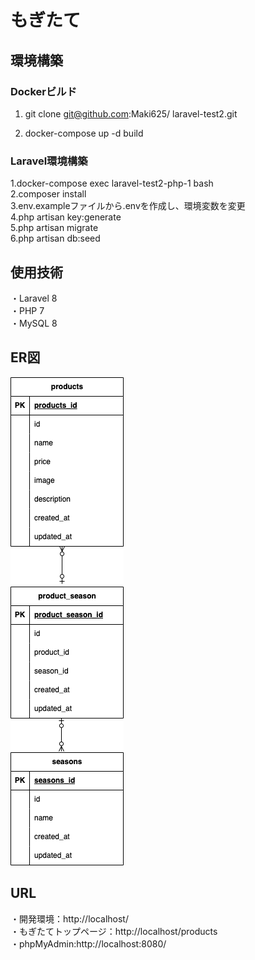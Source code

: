 # もぎたて

## 環境構築

### Dockerビルド  
1. git clone git@github.com:Maki625/ laravel-test2.git  


2. docker-compose up -d build  

### Laravel環境構築  
1.docker-compose exec laravel-test2-php-1 bash  
2.composer install  
3.env.exampleファイルから.envを作成し、環境変数を変更  
4.php artisan key:generate  
5.php artisan migrate  
6.php artisan db:seed  


## 使用技術  
・Laravel 8  
・PHP 7  
・MySQL 8  


## ER図  
![ER図](docs/er.drawio.png)  


## URL  
・開発環境：http://localhost/  
・もぎたてトップページ：http://localhost/products  
・phpMyAdmin:http://localhost:8080/